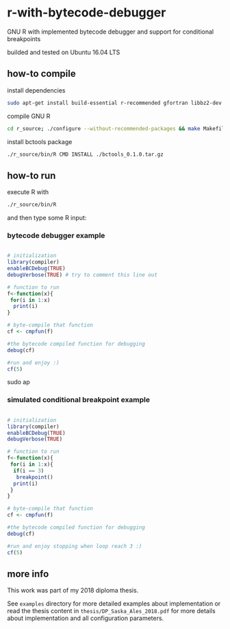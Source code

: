 # r-with-bytecode-debugger

GNU R with implemented bytecode debugger and support for conditional breakpoints

builded and tested on Ubuntu 16.04 LTS

## how-to compile

install dependencies
```bash
sudo apt-get install build-essential r-recommended gfortran libbz2-dev liblzma-dev libpcre3-dev libcurl4-openssl-dev libreadline-dev xorg-dev texinfo subversion texlive-latex-base libssl-dev
```

<!--
download R recommended package sources
```bash
./r_source/tools/rsync-recommended
```
-->

compile GNU R
```bash
cd r_source; ./configure --without-recommended-packages && make Makefile Makeconf R docs recommended -j10; cd ..
```

<!--
install R development packages by running R through `./r_source/bin/R` and typing
```bash
install.packages("devtools")

```
-->

install bctools package
```bash
./r_source/bin/R CMD INSTALL ./bctools_0.1.0.tar.gz
```

## how-to run

execute R with
```bash
./r_source/bin/R
```

and then type some R input:

### bytecode debugger example

```R

# initialization
library(compiler)
enableBCDebug(TRUE)
debugVerbose(TRUE) # try to comment this line out

# function to run
f<-function(x){
 for(i in 1:x)
  print(i)
}

# byte-compile that function
cf <- cmpfun(f)

#the bytecode compiled function for debugging
debug(cf)

#run and enjoy :)
cf(5)

```
sudo ap
### simulated conditional breakpoint example

```R

# initialization
library(compiler)
enableBCDebug(TRUE)
debugVerbose(TRUE)

# function to run
f<-function(x){
 for(i in 1:x){
  if(i == 3)
   breakpoint()
  print(i)
 }
}

# byte-compile that function
cf <- cmpfun(f)

#the bytecode compiled function for debugging
debug(cf)

#run and enjoy stopping when loop reach 3 :)
cf(5)

```

## more info

This work was part of my 2018 diploma thesis.

See `examples` directory for more detailed examples about implementation or read the thesis content in `thesis/DP_Saska_Ales_2018.pdf` for more details about implementation and all configuration parameters.
